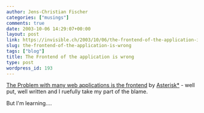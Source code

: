 ```yaml
---
author: Jens-Christian Fischer
categories: ["musings"]
comments: true
date: 2003-10-06 14:29:07+00:00
layout: post
link: https://invisible.ch/2003/10/06/the-frontend-of-the-application-is-wrong/
slug: the-frontend-of-the-application-is-wrong
tags: ["blog"]
title: The Frontend of the application is wrong
type: post
wordpress_id: 193
---
```


[The Problem with many web applications is the frontend](https://www.7nights.com/asterisk/archives/the_problem_with_many_web_applications_is_the_frontend.php#532) by [Asterisk*](https://www.7nights.com/asterisk/) - well put, well written and I ruefully take my part of the blame.

But I'm learning....
